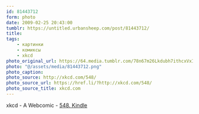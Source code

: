 ```yaml
---
id: 81443712
form: photo
date: 2009-02-25 20:43:00
tumblr: https://untitled.urbansheep.com/post/81443712/
title:
tags:
    - картинки
    - комиксы
    - xkcd
photo_original_url: https://64.media.tumblr.com/78n67m26Lkdubh7ithcxVxICo1_1280.png
photo: "@/assets/media/81443712.png"
photo_caption:
photo_source: http://xkcd.com/548/
photo_source_url: https://href.li/?http://xkcd.com/548/
photo_source_title: xkcd.com
---
```


<p>xkcd - A Webcomic - <a href="http://xkcd.com/548/">548. Kindle</a></p>
